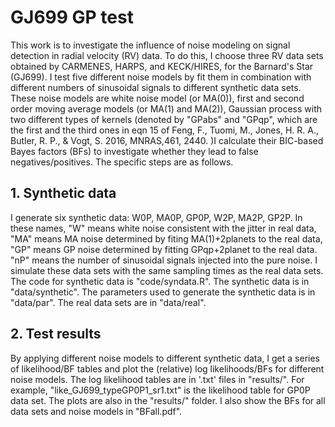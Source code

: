 # GJ699 GP test

This work is to investigate the influence of noise modeling on signal detection in radial velocity (RV) data. To do this, I choose three RV data sets obtained by CARMENES, HARPS, and KECK/HIRES, for the Barnard's Star (GJ699). I test five different noise models by fit them in combination with different numbers of sinusoidal signals to different synthetic data sets. These noise models are white noise model (or MA(0)), first and second order moving average models (or MA(1) and MA(2)), Gaussian process with two different types of kernels (denoted by "GPabs" and "GPqp", which are the first and the third ones in eqn 15 of Feng, F., Tuomi, M., Jones, H. R. A., Butler, R. P., & Vogt, S. 2016, MNRAS,461, 2440. )I calculate their BIC-based Bayes factors (BFs) to investigate whether they lead to false negatives/positives. The specific steps are as follows. 

## 1. Synthetic data

I generate six synthetic data: W0P, MA0P, GP0P, W2P, MA2P, GP2P. In these names, "W" means white noise consistent with the jitter in real data, "MA" means MA noise determined by fiting MA(1)+2planets to the real data, "GP" means GP noise determined by fitting GPqp+2planet to the real data. "nP" means the number of sinusoidal signals injected into the pure noise. I simulate these data sets with the same sampling times as the real data sets. The code for synthetic data is "code/syndata.R". The synthetic data is in "data/synthetic". The parameters used to generate the synthetic data is in "data/par". The real data sets are in "data/real". 

## 2. Test results

By applying different noise models to different synthetic data, I get a series of likelihood/BF tables and plot the (relative) log likelihoods/BFs for different noise models. The log likelihood tables are in '.txt' files in "results/". For example, "like_GJ699_typeGP0P1_sr1.txt" is the likelihood table for GP0P data set. The plots are also in the "results/" folder. I also show the BFs for all data sets and noise models in "BFall.pdf". 



